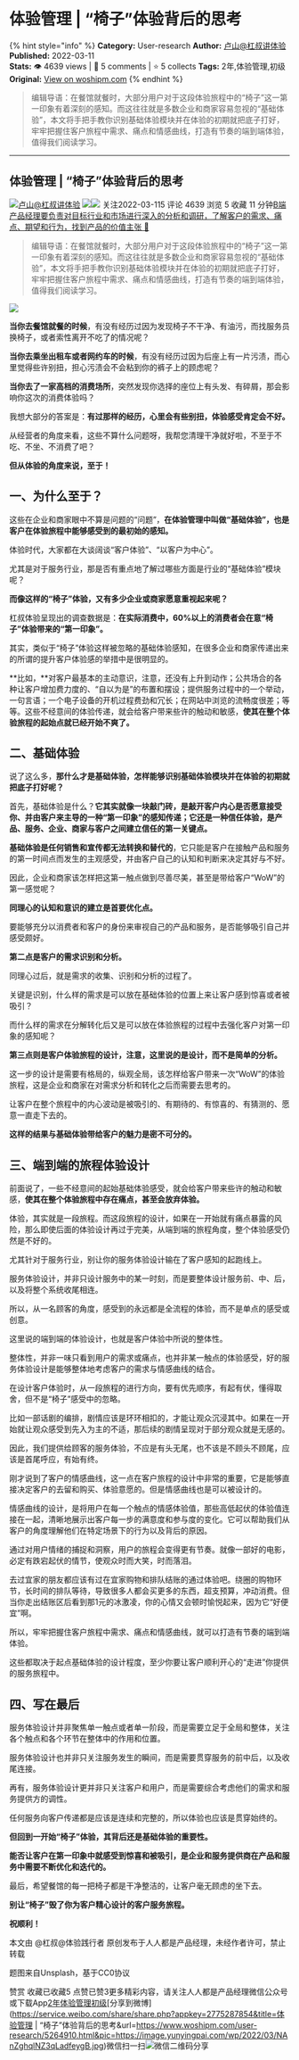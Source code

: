 # 体验管理 | “椅子”体验背后的思考
{% hint style="info" %}
**Category:** User-research
**Author:** [卢山@杠叔讲体验](https://www.woshipm.com/u/629667)
**Published:** 2022-03-11  
**Stats:** 👁️ 4639 views | 💬 5 comments | ⭐ 5 collects
**Tags:** 2年,体验管理,初级
**Original:** [View on woshipm.com](https://www.woshipm.com/user-research/5264910.html)
{% endhint %}
> 编辑导语：在餐馆就餐时，大部分用户对于这段体验旅程中的“椅子”这一第一印象有着深刻的感知。而这往往就是多数企业和商家容易忽视的“基础体验”，本文将手把手教你识别基础体验模块并在体验的初期就把底子打好，牢牢把握住客户旅程中需求、痛点和情感曲线，打造有节奏的端到端体验，值得我们阅读学习。

---

## 体验管理 | “椅子”体验背后的思考

[![](https://static.woshipm.com/pmapp_avatar_20230322095429_9319.jpeg?imageView2/1/w/72/h/72/q/100)](https://www.woshipm.com/u/629667)[卢山@杠叔讲体验](https://www.woshipm.com/u/629667) ![](https://static.woshipm.com/tag/1121_1@2x.png)![](https://static.woshipm.com/tag/2405_1@2x.png) 关注2022-03-115 评论 4639 浏览 5 收藏 11 分钟[B端产品经理要负责对目标行业和市场进行深入的分析和调研，了解客户的需求、痛点、期望和行为，找到产品的价值主张 🔗](https://ke.qidianla.com/courses/bcpm)

> 编辑导语：在餐馆就餐时，大部分用户对于这段体验旅程中的“椅子”这一第一印象有着深刻的感知。而这往往就是多数企业和商家容易忽视的“基础体验”，本文将手把手教你识别基础体验模块并在体验的初期就把底子打好，牢牢把握住客户旅程中需求、痛点和情感曲线，打造有节奏的端到端体验，值得我们阅读学习。

![](https://image.yunyingpai.com/wp/2022/03/NAnZghqlNZ3qLadfeygB.jpg)

**当你去餐馆就餐的时候**，有没有经历过因为发现椅子不干净、有油污，而找服务员换椅子，或者索性离开不吃了的情况呢？

**当你去乘坐出租车或者网约车的时候**，有没有经历过因为后座上有一片污渍，而心里觉得些许别扭，担心污渍会不会粘到你的裤子上的顾虑呢？

**当你去了一家高档的消费场所**，突然发现你选择的座位上有头发、有碎屑，那会影响你这次的消费体验吗？

我想大部分的答案是：**有过那样的经历，心里会有些别扭，体验感受肯定会不好。**

从经营者的角度来看，这些不算什么问题呀，我帮您清理干净就好啦，不至于不吃、不坐、不消费了吧？

**但从体验的角度来说，至于！**

## 一、为什么至于？

这些在企业和商家眼中不算是问题的“问题”，**在体验管理中叫做“基础体验”，也是客户在体验旅程中能够感受到的最初始的感知。**

体验时代，大家都在大谈阔谈“客户体验”、“以客户为中心”。

尤其是对于服务行业，那是否有重点地了解过哪些方面是行业的“基础体验”模块呢？

**而像这样的“椅子”体验，又有多少企业或商家愿意重视起来呢？**

杠叔体验呈现出的调查数据是：**在实际消费中，60%以上的消费者会在意“椅子”体验带来的“第一印象”。**

其实，类似于“椅子”体验这样被忽略的基础体验感知，在很多企业和商家传递出来的所谓的提升客户体验感的举措中是很明显的。

**比如，**对客户最基本的主动意识，注意，还没有上升到动作；公共场合的各种让客户增加费力度的、“自以为是”的布置和摆设；提供服务过程中的一个举动，一句言语；一个电子设备的开机过程费劲和冗长；在网站中浏览的流畅度很差；等等。这些不经意间的体验传递，就会给客户带来些许的触动和敏感，**使其在整个体验旅程的起始点就已经开始不爽了。**

## 二、基础体验

说了这么多，**那什么才是基础体验，怎样能够识别基础体验模块并在体验的初期就把底子打好呢？**

首先，基础体验是什么？**它其实就像一块敲门砖，是敲开客户内心是否愿意接受你、并由客户来主导的一种“第一印象”的感知传递；它还是一种信任体验，是产品、服务、企业、商家与客户之间建立信任的第一关键点。**

**基础体验是任何销售和宣传都无法转换和替代的**，它只能是客户在接触产品和服务的第一时间点而发生的主观感受，并由客户自己的认知和判断来决定其好与不好。

因此，企业和商家该怎样把这第一触点做到尽善尽美，甚至是带给客户“WoW”的第一感觉呢？

**同理心的认知和意识的建立是首要优化点。**

要能够充分以消费者和客户的身份来审视自己的产品和服务，是否能够吸引自己并感受颇好。

**第二点是客户的需求识别和分析。**

同理心过后，就是需求的收集、识别和分析的过程了。

关键是识别，什么样的需求是可以放在基础体验的位置上来让客户感到惊喜或者被吸引？

而什么样的需求在分解转化后又是可以放在体验旅程的过程中去强化客户对第一印象的感知呢？

**第三点则是客户体验旅程的设计，注意，这里说的是设计，而不是简单的分析。**

这一步的设计是需要有格局的，纵观全局，该怎样给客户带来一次“WoW”的体验旅程，这是企业和商家在对需求分析和转化之后而需要去思考的。

让客户在整个旅程中的内心波动是被吸引的、有期待的、有惊喜的、有猜测的、愿意一直走下去的。

**这样的结果与基础体验带给客户的魅力是密不可分的。**

## 三、端到端的旅程体验设计

前面说了，一些不经意间的起始基础体验感受，就会给客户带来些许的触动和敏感，**使其在整个体验旅程中存在痛点，甚至会放弃体验。**

体验，其实就是一段旅程。而这段旅程的设计，如果在一开始就有痛点暴露的风险，那么即使后面的体验设计再过于完美，从端到端的旅程角度，整个体验感受仍然是不好的。

尤其针对于服务行业，别让你的服务体验设计输在了客户感知的起跑线上。

服务体验设计，并非只设计服务中的某一时刻，而是要整体设计服务前、中、后，以及将整个系统收尾相连。

所以，从一名顾客的角度，感受到的永远都是全流程的体验，而不是单点的感受或创意。

这里说的端到端的体验设计，也就是客户体验中所说的整体性。

整体性，并非一味只看到用户的需求或痛点，也并非某一触点的体验感受，好的服务体验设计是能够整体地考虑客户的需求与情感曲线的结合。

在设计客户体验时，从一段旅程的进行方向，要有优先顺序，有起有伏，懂得取舍，但不是“椅子”感受中的忽略。

比如一部话剧的编排，剧情应该是环环相扣的，才能让观众沉浸其中。如果在一开始就让观众感受到先入为主的不适，那后续的剧情呈现对于部分观众就是无感的。

因此，我们提供给顾客的服务体验，不应是有头无尾，也不该是不顾头不顾尾，应该是首尾呼应，有始有终。

刚才说到了客户的情感曲线，这一点在客户旅程的设计中非常的重要，它是能够直接决定客户的去留和购买、体验意愿的。但是情感曲线也是可以被设计的。

情感曲线的设计，是将用户在每一个触点的情感体验值，那些高低起伏的体验值连接在一起，清晰地展示出客户每一步的满意度和参与度的变化。它可以帮助我们从客户的角度理解他们在特定场景下的行为以及背后的原因。

通过对用户情绪的捕捉和洞察，用户的旅程会变得更有节奏。就像一部好的电影，必定有跌宕起伏的情节，使观众时而大笑，时而落泪。

去过宜家的朋友都应该有过在宜家购物和排队结账的通过体验吧。绕圈的购物环节，长时间的排队等待，导致很多人都会买更多的东西，超支预算，冲动消费。但当你走出结账区后看到那1元的冰激凌，你的心情又会顿时愉悦起来，因为它“好便宜”啊。

所以，牢牢把握住客户旅程中需求、痛点和情感曲线，就可以打造有节奏的端到端体验。

这些都取决于起点基础体验的设计程度，至少你要让客户顺利开心的“走进”你提供的服务旅程中。

## 四、写在最后

服务体验设计并非聚焦单一触点或者单一阶段，而是需要立足于全局和整体，关注各个触点和各个环节在整体中的作用和位置。

服务体验设计也并非只关注服务发生的瞬间，而是需要贯穿服务的前中后，以及收尾连接。

再有，服务体验设计更并非只关注客户和用户，而是需要综合考虑他们的需求和服务提供方的调性。

任何服务向客户传递都是应该是连续和完整的，所以体验也应该是贯穿始终的。

**但回到一开始“椅子”体验，其背后还是基础体验的重要性。**

**能否让客户在第一印象中就感受到惊喜和被吸引，是企业和服务提供商在产品和服务中需要不断优化和迭代的。**

最后，希望餐馆的每一把椅子都是干净整洁的，让客户毫无顾虑的坐下去。

**别让“椅子”毁了你为客户精心设计的客户服务旅程。**

**祝顺利！**

本文由 @杠叔@体验践行者 原创发布于人人都是产品经理，未经作者许可，禁止转载

题图来自Unsplash，基于CC0协议

赞赏 收藏已收藏5 点赞已赞3更多精彩内容，请关注人人都是产品经理微信公众号或下载App[2年](https://www.woshipm.com/tag/2%e5%b9%b4)[体验管理](https://www.woshipm.com/tag/%e4%bd%93%e9%aa%8c%e7%ae%a1%e7%90%86)[初级](https://www.woshipm.com/tag/%e5%88%9d%e7%ba%a7)[分享到微博](https://service.weibo.com/share/share.php?appkey=2775287854&title=体验管理 | “椅子”体验背后的思考&url=https://www.woshipm.com/user-research/5264910.html&pic=https://image.yunyingpai.com/wp/2022/03/NAnZghqlNZ3qLadfeygB.jpg)微信扫一扫![微信二维码](https://api.pwmqr.com/qrcode/create/?url=https://www.woshipm.com/user-research/5264910.html)分享